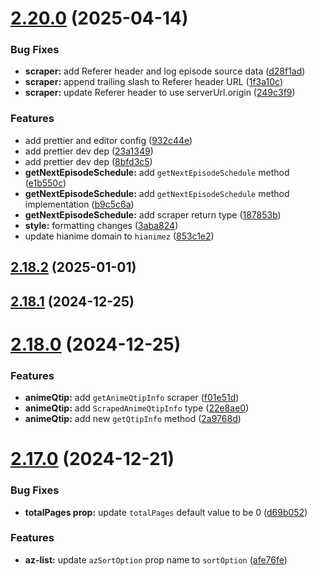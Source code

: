 # [2.20.0](https://github.com/ghoshRitesh12/aniwatch/compare/v2.18.2...v2.20.0) (2025-04-14)


### Bug Fixes

* **scraper:** add Referer header and log episode source data ([d28f1ad](https://github.com/ghoshRitesh12/aniwatch/commit/d28f1ad775c9e64e40b5dc1d2aa1a3566e2ec410))
* **scraper:** append trailing slash to Referer header URL ([1f3a10c](https://github.com/ghoshRitesh12/aniwatch/commit/1f3a10cb7f824bfd38c4e723b2e28c203a4e6932))
* **scraper:** update Referer header to use serverUrl.origin ([249c3f9](https://github.com/ghoshRitesh12/aniwatch/commit/249c3f938a06596119f7cb34dd5b54057c5887c0))


### Features

* add prettier and editor config ([932c44e](https://github.com/ghoshRitesh12/aniwatch/commit/932c44e274bd9ed58c1ff99dfc6dfe253a16ffaa))
* add prettier dev dep ([23a1349](https://github.com/ghoshRitesh12/aniwatch/commit/23a1349a2c73f08b47b6615f47588ca0d09f5749))
* add prettier dev dep ([8bfd3c5](https://github.com/ghoshRitesh12/aniwatch/commit/8bfd3c58299548d79e0e2489a8fc7220539e24c0))
* **getNextEpisodeSchedule:** add `getNextEpisodeSchedule` method ([e1b550c](https://github.com/ghoshRitesh12/aniwatch/commit/e1b550cf2b7ba29ac504a9056f6e753f846bb82d))
* **getNextEpisodeSchedule:** add `getNextEpisodeSchedule` method implementation ([b9c5c6a](https://github.com/ghoshRitesh12/aniwatch/commit/b9c5c6a5500509a7ef9243d3325d61d89afca947))
* **getNextEpisodeSchedule:** add scraper return type ([187853b](https://github.com/ghoshRitesh12/aniwatch/commit/187853be17a6bbcdcfc98ef360d5c7ff66a92422))
* **style:** formatting changes ([3aba824](https://github.com/ghoshRitesh12/aniwatch/commit/3aba824b0328c2b3c47d6c2cace0a1b56a8375e5))
* update hianime domain to `hianimez` ([853c1e2](https://github.com/ghoshRitesh12/aniwatch/commit/853c1e24fe28d1cddf19523ab77277468a5a85f8))



## [2.18.2](https://github.com/ghoshRitesh12/aniwatch/compare/v2.18.1...v2.18.2) (2025-01-01)



## [2.18.1](https://github.com/ghoshRitesh12/aniwatch/compare/v2.18.0...v2.18.1) (2024-12-25)



# [2.18.0](https://github.com/ghoshRitesh12/aniwatch/compare/v2.17.0...v2.18.0) (2024-12-25)


### Features

* **animeQtip:** add `getAnimeQtipInfo` scraper ([f01e51d](https://github.com/ghoshRitesh12/aniwatch/commit/f01e51ddbd1772eb412512b74dea0025eac9c7f7))
* **animeQtip:** add `ScrapedAnimeQtipInfo` type ([22e8ae0](https://github.com/ghoshRitesh12/aniwatch/commit/22e8ae05227b54e3249dfb92689f2a3f835f5bff))
* **animeQtip:** add new `getQtipInfo` method ([2a9768d](https://github.com/ghoshRitesh12/aniwatch/commit/2a9768d3d9380a18ad478878bd309fc4dfa22500))



# [2.17.0](https://github.com/ghoshRitesh12/aniwatch/compare/v2.16.0...v2.17.0) (2024-12-21)


### Bug Fixes

* **totalPages prop:** update `totalPages` default value to be 0 ([d69b052](https://github.com/ghoshRitesh12/aniwatch/commit/d69b05209c6c0d06a684fac4b30f0d9d10a7e721))


### Features

* **az-list:** update `azSortOption` prop name to `sortOption` ([afe76fe](https://github.com/ghoshRitesh12/aniwatch/commit/afe76fe4f64122b44e0030d84d83877aed411abb))



